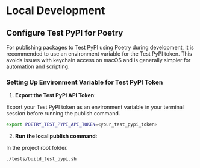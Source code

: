 # Local Development

## Configure Test PyPI for Poetry

For publishing packages to Test PyPI using Poetry during development, it is recommended to use an environment variable for the Test PyPI token. This avoids issues with keychain access on macOS and is generally simpler for automation and scripting.

### Setting Up Environment Variable for Test PyPI Token

1. **Export the Test PyPI API Token**:

Export your Test PyPI token as an environment variable in your terminal session before running the publish command.

```bash
export POETRY_TEST_PYPI_API_TOKEN=<your_test_pypi_token>
```

2. **Run the local publish command**:

In the project root folder.

```bash
./tests/build_test_pypi.sh
```